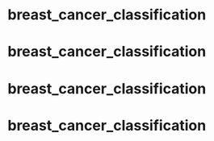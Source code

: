 # breast_cancer_classification
# breast_cancer_classification
# breast_cancer_classification
# breast_cancer_classification
